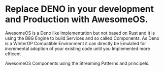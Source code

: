 # Replace DENO in your development and Production with AwesomeOS.
AwesomeOS is a Deno like Implementation but not based on Rust and it is using the B8G Engine to build 
Services and so called Components. As Deno is a WInterOP Compatible Environment it can directly 
be Emulated for incremental adoption of your existing code until you Implemented more efficent

AwesomeOS Components using the Streaming Patterns and principels. 
